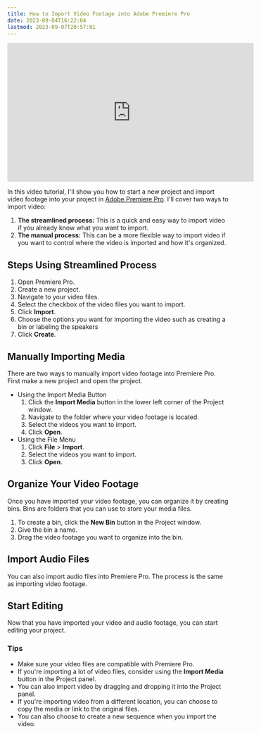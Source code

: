 ```yaml
---
title: How to Import Video Footage into Adobe Premiere Pro
date: 2023-09-04T16:22:04
lastmod: 2023-09-07T20:57:01
---
```


<div class="iframe-16-9-container">
<iframe class="youTubeIframe" width="560" height="315" src="https://www.youtube.com/embed/kpsxbwX0Mps?si=6HWiDs9hzkQJ2yLH" title="YouTube video player" frameborder="0" allow="accelerometer; autoplay; clipboard-write; encrypted-media; gyroscope; picture-in-picture; web-share" allowfullscreen></iframe>
</div>

In this video tutorial, I'll show you how to start a new project and import video footage into your project in [Adobe Premiere Pro](adobe-premiere.md). I'll cover two ways to import video:

1. **The streamlined process:** This is a quick and easy way to import video if you already know what you want to import.
2. **The manual process:** This can be a more flexible way to import video if you want to control where the video is imported and how it's organized.

## Steps Using Streamlined Process

1. Open Premiere Pro.
2. Create a new project.
3. Navigate to your video files.
4. Select the checkbox of the video files you want to import.
5. Click **Import**.
6. Choose the options you want for importing the video such as creating a bin or labeling the speakers
7. Click **Create**.

## Manually Importing Media

There are two ways to manually import video footage into Premiere Pro. First make a new project and open the project.

- Using the Import Media Button
  1. Click the **Import Media** button in the lower left corner of the Project window.
  2. Navigate to the folder where your video footage is located.
  3. Select the videos you want to import.
  4. Click **Open**.
- Using the File Menu
  1. Click **File** > **Import**.
  2. Select the videos you want to import.
  3. Click **Open**.

## Organize Your Video Footage

Once you have imported your video footage, you can organize it by creating bins. Bins are folders that you can use to store your media files.

1. To create a bin, click the **New Bin** button in the Project window.
2. Give the bin a name.
3. Drag the video footage you want to organize into the bin.

## Import Audio Files

You can also import audio files into Premiere Pro. The process is the same as importing video footage.

## Start Editing

Now that you have imported your video and audio footage, you can start editing your project.

### Tips

- Make sure your video files are compatible with Premiere Pro.
- If you're importing a lot of video files, consider using the **Import Media** button in the Project panel.
- You can also import video by dragging and dropping it into the Project panel.
- If you're importing video from a different location, you can choose to copy the media or link to the original files.
- You can also choose to create a new sequence when you import the video.
